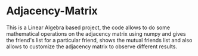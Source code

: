 # Adjacency-Matrix
This is a Linear Algebra based project, the code allows to do some mathematical operations on the adjacency matrix using numpy and gives the friend's list for a particular friend, shows the 
mutual friends list and also allows to customize the adjacency matrix to observe different results.
